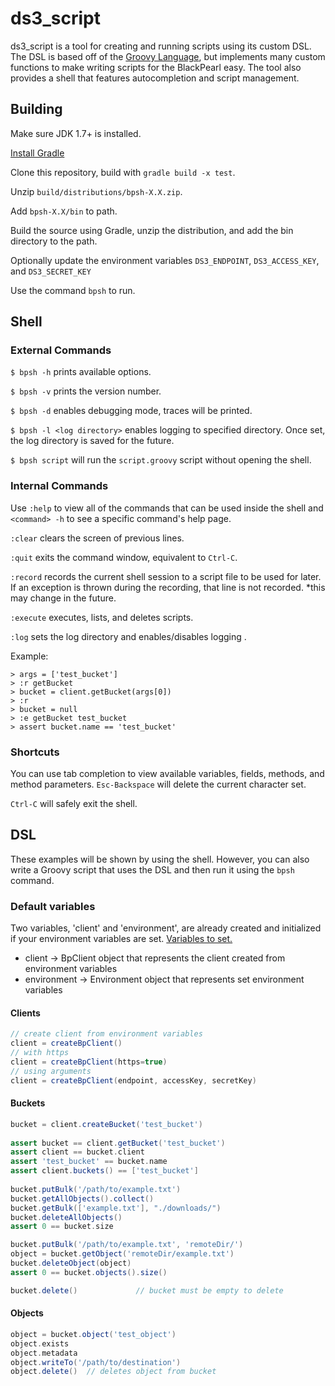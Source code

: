 ds3_script
==========

ds3_script is a tool for creating and running scripts using its custom DSL. The DSL is based off of
the [Groovy Language](http://groovy-lang.org/), but implements many custom functions to make writing 
scripts for the BlackPearl easy. The tool also provides a shell that features autocompletion and
script management.

Building
-------
Make sure JDK 1.7+ is installed. 

[Install Gradle](https://docs.gradle.org/current/userguide/installation.html#sec:prerequisites)

Clone this repository, build with `gradle build -x test`.

Unzip `build/distributions/bpsh-X.X.zip`.

Add `bpsh-X.X/bin` to path.

Build the source using Gradle, unzip the distribution, and add the bin directory to the path.

Optionally update the environment variables `DS3_ENDPOINT`, `DS3_ACCESS_KEY`, and `DS3_SECRET_KEY`

Use the command `bpsh` to run.

Shell
-----
### External Commands
`$ bpsh -h` prints available options.

`$ bpsh -v` prints the version number.

`$ bpsh -d` enables debugging mode, traces will be printed.

`$ bpsh -l <log directory>` enables logging to specified directory. Once set, the log directory is saved for the future.

`$ bpsh script` will run the `script.groovy` script without opening the shell.

### Internal Commands
Use `:help` to view all of the commands that can be used inside the shell and ```<command> -h``` to see a specific 
command's help page.

`:clear` clears the screen of previous lines.

`:quit` exits the command window, equivalent to `Ctrl-C`.

`:record` records the current shell session to  a script file to be used for later. If an exception is thrown during
the recording, that line is not recorded. *this may change in the future. 

`:execute` executes, lists, and deletes scripts.

`:log` sets the log directory and enables/disables logging .

Example:

```
> args = ['test_bucket']
> :r getBucket
> bucket = client.getBucket(args[0])
> :r
> bucket = null
> :e getBucket test_bucket
> assert bucket.name == 'test_bucket'
```

### Shortcuts
You can use tab completion to view available variables, fields, methods, and method parameters. 
`Esc-Backspace` will delete the current character set. 

`Ctrl-C` will safely exit the shell. 

DSL
--------
These examples will be shown by using the shell. However, you can also write a Groovy script that
uses the DSL and then run it using the `bpsh` command.

### Default variables
Two variables, 'client' and 'environment', are already created and initialized 
if your environment variables are set. [Variables to set.](https://github.com/SpectraLogic/ds3_java_cli#user-content-usage)

* client -> BpClient object that represents the client created from environment
variables
* environment -> Environment object that represents set environment variables

#### Clients
```groovy
// create client from environment variables
client = createBpClient()
// with https
client = createBpClient(https=true)
// using arguments
client = createBpClient(endpoint, accessKey, secretKey)
```

#### Buckets
```groovy
bucket = client.createBucket('test_bucket')
 
assert bucket == client.getBucket('test_bucket')
assert client == bucket.client
assert 'test_bucket' == bucket.name
assert client.buckets() == ['test_bucket']
 
bucket.putBulk('/path/to/example.txt')
bucket.getAllObjects().collect()
bucket.getBulk(['example.txt'], "./downloads/")
bucket.deleteAllObjects()
assert 0 == bucket.size

bucket.putBulk('/path/to/example.txt', 'remoteDir/')
object = bucket.getObject('remoteDir/example.txt')
bucket.deleteObject(object)
assert 0 == bucket.objects().size()

bucket.delete()             // bucket must be empty to delete
```

#### Objects
```groovy
object = bucket.object('test_object')
object.exists
object.metadata
object.writeTo('/path/to/destination')
object.delete()  // deletes object from bucket
```

